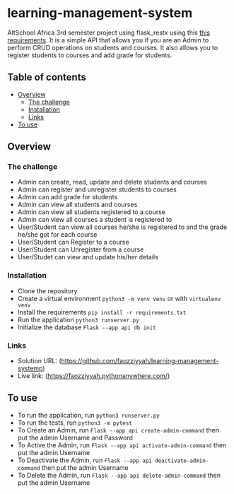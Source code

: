 # learning-management-system
AltSchool Africa 3rd semester project using flask_restx using this [this requirements](https://docs.google.com/document/d/19ayXN5P1oV2aqW_7-As6EUpn7OQShkpAlZK4wRbrgBQ/).
It is a simple API that allows you if you are an Admin to perform CRUD operations on students and courses. It also allows you to register students to courses and add grade for students.

## Table of contents

- [Overview](#overview)
  - [The challenge](#the-challenge)
  - [Installation](#installation)
  - [Links](#links)
- [To use](#usage)

## Overview

### The challenge

- Admin can create, read, update and delete students and courses
- Admin can register and unregister students to courses
- Admin can add grade for students
- Admin can view all students and courses
- Admin can view all students registered to a course
- Admin can view all courses a student is registered to
- User/Student can view all courses he/she is registered to and the grade he/she got for each course
- User/Student can Register to a course
- User/Student can Unregister from a course
- User/Studet can view and update his/her details

### Installation

- Clone the repository
- Create a virtual environment `python3 -m venv venv` or with `virtualenv venv`
- Install the requirements `pip install -r requirements.txt`
- Run the application `python3 runserver.py`
- Initialize the database `Flask --app api db init`


### Links

- Solution URL: (https://github.com/faozziyyah/learning-management-systemp)
- Live link: (https://faozziyyah.pythonanywhere.com/)

## To use
- To run the application, run `python3 runserver.py`
- To run the tests, run `python3 -m pytest`
- To Create an Admin, run `Flask --app api create-admin-command` then put the admin Username and Password
- To Active the Admin, run `Flask --app api activate-admin-command` then put the admin Username 
- To Deactivate the Admin, run `Flask --app api deactivate-admin-command` then put the admin Username
- To Delete the Admin, run `Flask --app api delete-admin-command` then put the admin Username
